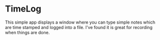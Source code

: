 TimeLog
=======

This simple app displays a window where you can type simple notes which are time stamped
and logged into a file. I've found it is great for recording when things are done.
